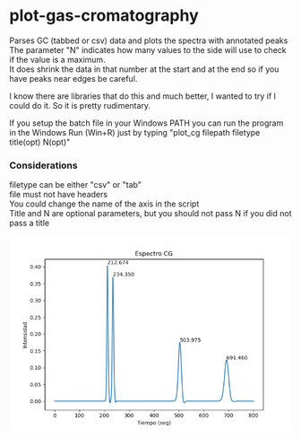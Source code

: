 # plot-gas-cromatography
Parses GC (tabbed or csv) data and plots the spectra with annotated peaks  
The parameter "N" indicates how many values to the side will use to check if the value is a maximum.  
It does shrink the data in that number at the start and at the end so if you have peaks near edges be careful.  

I know there are libraries that do this and much better, I wanted to try if I could do it. So it is pretty rudimentary.  

If you setup the batch file in your Windows PATH you can run the program in the Windows Run (Win+R) just by typing "plot_cg filepath filetype title(opt) N(opt)"  

### Considerations
filetype can be either "csv" or "tab"  
file must not have headers  
You could change the name of the axis in the script  
Title and N are optional parameters, but you should not pass N if you did not pass a title  

![](example.png)
